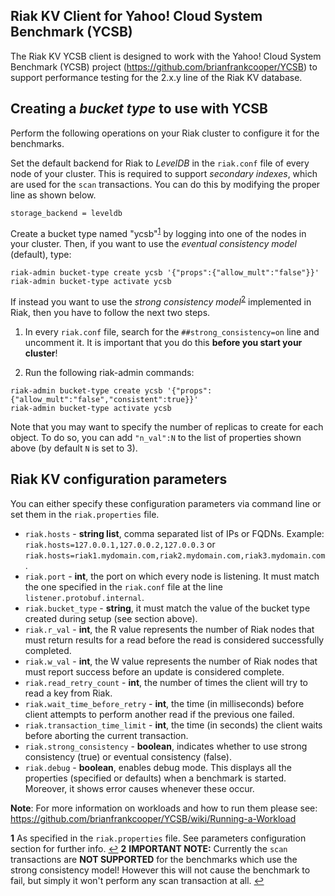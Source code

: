 <!--
Copyright (c) 2016 YCSB contributors. All rights reserved.
Copyright 2014 Basho Technologies, Inc.

Licensed under the Apache License, Version 2.0 (the "License"); you
may not use this file except in compliance with the License. You
may obtain a copy of the License at

http://www.apache.org/licenses/LICENSE-2.0

Unless required by applicable law or agreed to in writing, software
distributed under the License is distributed on an "AS IS" BASIS,
WITHOUT WARRANTIES OR CONDITIONS OF ANY KIND, either express or
implied. See the License for the specific language governing
permissions and limitations under the License. See accompanying
LICENSE file.
-->

Riak KV Client for Yahoo! Cloud System Benchmark (YCSB)
--------------------------------------------------------

The Riak KV YCSB client is designed to work with the Yahoo! Cloud System Benchmark (YCSB) project (https://github.com/brianfrankcooper/YCSB) to support performance testing for the 2.x.y line of the Riak KV database.

Creating a <i>bucket type</i> to use with YCSB
----------------------------

Perform the following operations on your Riak cluster to configure it for the benchmarks.

Set the default backend for Riak to <i>LevelDB</i> in the `riak.conf` file of every node of your cluster. This is required to support <i>secondary indexes</i>, which are used for the `scan` transactions. You can do this by modifying the proper line as shown below.

```
storage_backend = leveldb
```

Create a bucket type named "ycsb"<sup id="a1">[1](#f1)</sup> by logging into one of the nodes in your cluster. 
Then, if you want to use the <i>eventual consistency model</i> (default), type:

```
riak-admin bucket-type create ycsb '{"props":{"allow_mult":"false"}}'
riak-admin bucket-type activate ycsb
```

If instead you want to use the <i>strong consistency model</i><sup id="a2">[2](#f2)</sup> implemented in Riak, then you have to follow the next two steps.

1) In every `riak.conf` file, search for the `##strong_consistency=on` line and uncomment it. It is important that you do this <b>before you start your cluster</b>!

2) Run the following riak-admin commands:

```
riak-admin bucket-type create ycsb '{"props":{"allow_mult":"false","consistent":true}}'
riak-admin bucket-type activate ycsb
```

Note that you may want to specify the number of replicas to create for each object. To do so, you can add `"n_val":N` to the list of properties shown above (by default `N` is set to 3).

Riak KV configuration parameters
----------------------------
You can either specify these configuration parameters via command line or set them in the `riak.properties` file.

* `riak.hosts` - <b>string list</b>, comma separated list of IPs or FQDNs. <newline>Example: `riak.hosts=127.0.0.1,127.0.0.2,127.0.0.3` or `riak.hosts=riak1.mydomain.com,riak2.mydomain.com,riak3.mydomain.com`.
* `riak.port` - <b>int</b>, the port on which every node is listening. It must match the one specified in the `riak.conf` file at the line `listener.protobuf.internal`.
* `riak.bucket_type` - <b>string</b>, it must match the value of the bucket type created during setup (see section above).
* `riak.r_val` - <b>int</b>, the R value represents the number of Riak nodes that must return results for a read before the read is considered successfully completed.
* `riak.w_val` - <b>int</b>, the W value represents the number of Riak nodes that must report success before an update is considered complete.
* `riak.read_retry_count` - <b>int</b>, the number of times the client will try to read a key from Riak.
* `riak.wait_time_before_retry` - <b>int</b>, the time (in milliseconds) before client attempts to perform another read if the previous one failed.
* `riak.transaction_time_limit` - <b>int</b>, the time (in seconds) the client waits before aborting the current transaction.
* `riak.strong_consistency` - <b>boolean</b>, indicates whether to use strong consistency (true) or eventual consistency (false).
* `riak.debug` - <b>boolean</b>, enables debug mode. This displays all the properties (specified or defaults) when a benchmark is started. Moreover, it shows error causes whenever these occur.

<b>Note</b>: For more information on workloads and how to run them please see: https://github.com/brianfrankcooper/YCSB/wiki/Running-a-Workload

<b id="f1">1</b> As specified in the `riak.properties` file.  See parameters configuration section for further info. [↩](#a1)
<b id="f2">2</b> <b>IMPORTANT NOTE:</b> Currently the `scan` transactions are <b>NOT SUPPORTED</b> for the benchmarks which use the strong consistency model! However this will not cause the benchmark to fail, but simply it won't perform any scan transaction at all. [↩](#a2)
